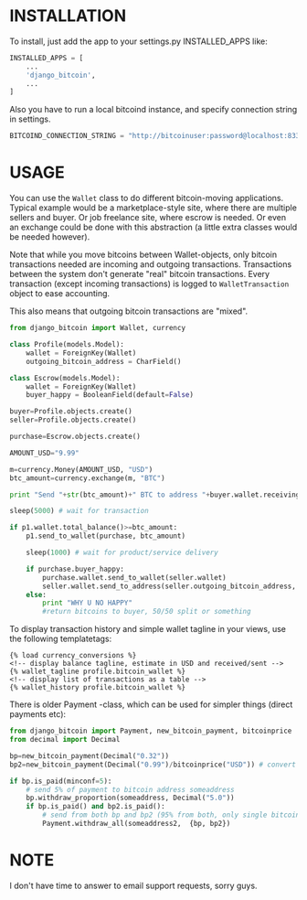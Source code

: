 INSTALLATION
============

To install, just add the app to your settings.py INSTALLED_APPS like:

```python
INSTALLED_APPS = [
    ...
    'django_bitcoin',
    ...
]
```

Also you have to run a local bitcoind instance, and specify connection string in settings.

```python
BITCOIND_CONNECTION_STRING = "http://bitcoinuser:password@localhost:8332"
```

USAGE
=====

You can use the `Wallet` class to do different bitcoin-moving applications. Typical example would be a marketplace-style site, where there are multiple sellers and buyer. Or job freelance site, where escrow is needed. Or even an exchange could be done with this abstraction (a little extra classes would be needed however).

Note that while you move bitcoins between Wallet-objects, only bitcoin transactions needed are incoming and outgoing transactions. 
Transactions between the system don't generate "real" bitcoin transactions. Every transaction (except incoming transactions) is logged to `WalletTransaction` object to ease accounting.

This also means that outgoing bitcoin transactions are "mixed".

```python
from django_bitcoin import Wallet, currency

class Profile(models.Model):
    wallet = ForeignKey(Wallet)
    outgoing_bitcoin_address = CharField()

class Escrow(models.Model):
    wallet = ForeignKey(Wallet)
    buyer_happy = BooleanField(default=False)

buyer=Profile.objects.create()
seller=Profile.objects.create()

purchase=Escrow.objects.create()

AMOUNT_USD="9.99"

m=currency.Money(AMOUNT_USD, "USD")
btc_amount=currency.exchange(m, "BTC")

print "Send "+str(btc_amount)+" BTC to address "+buyer.wallet.receiving_address()

sleep(5000) # wait for transaction

if p1.wallet.total_balance()>=btc_amount:
    p1.send_to_wallet(purchase, btc_amount)

    sleep(1000) # wait for product/service delivery

    if purchase.buyer_happy:
        purchase.wallet.send_to_wallet(seller.wallet)
        seller.wallet.send_to_address(seller.outgoing_bitcoin_address, seller.wallet.total_balance())
    else:
        print "WHY U NO HAPPY"
        #return bitcoins to buyer, 50/50 split or something
```

To display transaction history and simple wallet tagline in your views, use the following templatetags:

```django
{% load currency_conversions %}
<!-- display balance tagline, estimate in USD and received/sent -->
{% wallet_tagline profile.bitcoin_wallet %}
<!-- display list of transactions as a table -->
{% wallet_history profile.bitcoin_wallet %} 
```

There is older Payment -class, which can be used for simpler things (direct payments etc):

```python
from django_bitcoin import Payment, new_bitcoin_payment, bitcoinprice
from decimal import Decimal

bp=new_bitcoin_payment(Decimal("0.32"))
bp2=new_bitcoin_payment(Decimal("0.99")/bitcoinprice("USD")) # convert from USD

if bp.is_paid(minconf=5):
    # send 5% of payment to bitcoin address someaddress
    bp.withdraw_proportion(someaddress, Decimal("5.0"))
    if bp.is_paid() and bp2.is_paid():
        # send from both bp and bp2 (95% from both, only single bitcoin transaction)
        Payment.withdraw_all(someaddress2,  {bp, bp2})
```

NOTE
====

I don't have time to answer to email support requests, sorry guys.


